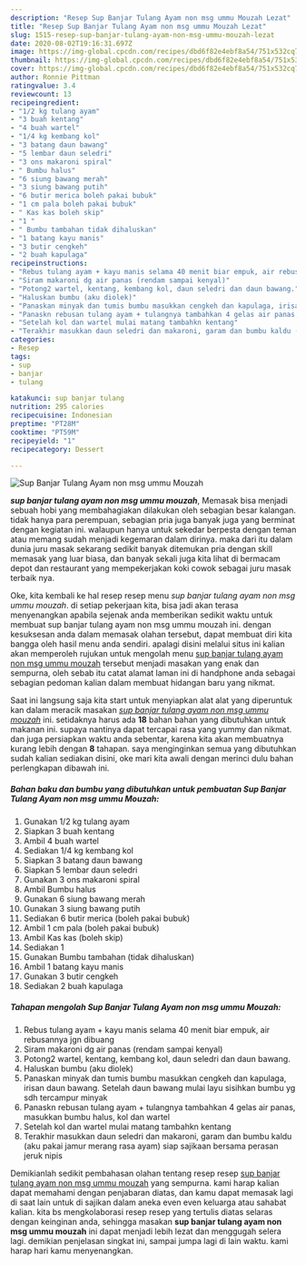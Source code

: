 ```yaml
---
description: "Resep Sup Banjar Tulang Ayam non msg ummu Mouzah Lezat"
title: "Resep Sup Banjar Tulang Ayam non msg ummu Mouzah Lezat"
slug: 1515-resep-sup-banjar-tulang-ayam-non-msg-ummu-mouzah-lezat
date: 2020-08-02T19:16:31.697Z
image: https://img-global.cpcdn.com/recipes/dbd6f82e4ebf8a54/751x532cq70/sup-banjar-tulang-ayam-non-msg-ummu-mouzah-foto-resep-utama.jpg
thumbnail: https://img-global.cpcdn.com/recipes/dbd6f82e4ebf8a54/751x532cq70/sup-banjar-tulang-ayam-non-msg-ummu-mouzah-foto-resep-utama.jpg
cover: https://img-global.cpcdn.com/recipes/dbd6f82e4ebf8a54/751x532cq70/sup-banjar-tulang-ayam-non-msg-ummu-mouzah-foto-resep-utama.jpg
author: Ronnie Pittman
ratingvalue: 3.4
reviewcount: 13
recipeingredient:
- "1/2 kg tulang ayam"
- "3 buah kentang"
- "4 buah wartel"
- "1/4 kg kembang kol"
- "3 batang daun bawang"
- "5 lembar daun seledri"
- "3 ons makaroni spiral"
- " Bumbu halus"
- "6 siung bawang merah"
- "3 siung bawang putih"
- "6 butir merica boleh pakai bubuk"
- "1 cm pala boleh pakai bubuk"
- " Kas kas boleh skip"
- "1 "
- " Bumbu tambahan tidak dihaluskan"
- "1 batang kayu manis"
- "3 butir cengkeh"
- "2 buah kapulaga"
recipeinstructions:
- "Rebus tulang ayam + kayu manis selama 40 menit biar empuk, air rebusannya jgn dibuang"
- "Siram makaroni dg air panas (rendam sampai kenyal)"
- "Potong2 wartel, kentang, kembang kol, daun seledri dan daun bawang."
- "Haluskan bumbu (aku diolek)"
- "Panaskan minyak dan tumis bumbu masukkan cengkeh dan kapulaga, irisan daun bawang. Setelah daun bawang mulai layu sisihkan bumbu yg sdh tercampur minyak"
- "Panaskn rebusan tulang ayam + tulangnya tambahkan 4 gelas air panas, masukkan bumbu halus, kol dan wartel"
- "Setelah kol dan wartel mulai matang tambahkn kentang"
- "Terakhir masukkan daun seledri dan makaroni, garam dan bumbu kaldu (aku pakai jamur merang rasa ayam) siap sajikaan bersama perasan jeruk nipis"
categories:
- Resep
tags:
- sup
- banjar
- tulang

katakunci: sup banjar tulang 
nutrition: 295 calories
recipecuisine: Indonesian
preptime: "PT28M"
cooktime: "PT59M"
recipeyield: "1"
recipecategory: Dessert

---
```



![Sup Banjar Tulang Ayam non msg ummu Mouzah](https://img-global.cpcdn.com/recipes/dbd6f82e4ebf8a54/751x532cq70/sup-banjar-tulang-ayam-non-msg-ummu-mouzah-foto-resep-utama.jpg)

<b><i>sup banjar tulang ayam non msg ummu mouzah</i></b>, Memasak bisa menjadi sebuah hobi yang membahagiakan dilakukan oleh sebagian besar kalangan. tidak hanya para perempuan, sebagian pria juga banyak juga yang berminat dengan kegiatan ini. walaupun hanya untuk sekedar berpesta dengan teman atau memang sudah menjadi kegemaran dalam dirinya. maka dari itu dalam dunia juru masak sekarang sedikit banyak ditemukan pria dengan skill memasak yang luar biasa, dan banyak sekali juga kita lihat di bermacam depot dan restaurant yang mempekerjakan koki cowok sebagai juru masak terbaik nya.

Oke, kita kembali ke hal resep resep menu <i>sup banjar tulang ayam non msg ummu mouzah</i>. di setiap pekerjaan kita, bisa jadi akan terasa menyenangkan apabila sejenak anda memberikan sedikit waktu untuk membuat sup banjar tulang ayam non msg ummu mouzah ini. dengan kesuksesan anda dalam memasak olahan tersebut, dapat membuat diri kita bangga oleh hasil menu anda sendiri. apalagi disini melalui situs ini kalian akan memperoleh rujukan untuk mengolah menu <u>sup banjar tulang ayam non msg ummu mouzah</u> tersebut menjadi masakan yang enak dan sempurna, oleh sebab itu catat alamat laman ini di handphone anda sebagai sebagian pedoman kalian dalam membuat hidangan baru yang nikmat.




Saat ini langsung saja kita start untuk menyiapkan alat alat yang diperuntuk kan dalam meracik masakan <u><i>sup banjar tulang ayam non msg ummu mouzah</i></u> ini. setidaknya harus ada <b>18</b> bahan bahan yang dibutuhkan untuk makanan ini. supaya nantinya dapat tercapai rasa yang yummy dan nikmat. dan juga persiapkan waktu anda sebentar, karena kita akan membuatnya kurang lebih dengan <b>8</b> tahapan. saya menginginkan semua yang dibutuhkan sudah kalian sediakan disini, oke mari kita awali dengan merinci dulu bahan perlengkapan dibawah ini.

<!--inarticleads1-->

##### Bahan baku dan bumbu yang dibutuhkan untuk pembuatan Sup Banjar Tulang Ayam non msg ummu Mouzah:

1. Gunakan 1/2 kg tulang ayam
1. Siapkan 3 buah kentang
1. Ambil 4 buah wartel
1. Sediakan 1/4 kg kembang kol
1. Siapkan 3 batang daun bawang
1. Siapkan 5 lembar daun seledri
1. Gunakan 3 ons makaroni spiral
1. Ambil  Bumbu halus
1. Gunakan 6 siung bawang merah
1. Gunakan 3 siung bawang putih
1. Sediakan 6 butir merica (boleh pakai bubuk)
1. Ambil 1 cm pala (boleh pakai bubuk)
1. Ambil  Kas kas (boleh skip)
1. Sediakan 1 
1. Gunakan  Bumbu tambahan (tidak dihaluskan)
1. Ambil 1 batang kayu manis
1. Gunakan 3 butir cengkeh
1. Sediakan 2 buah kapulaga




<!--inarticleads2-->

##### Tahapan mengolah Sup Banjar Tulang Ayam non msg ummu Mouzah:

1. Rebus tulang ayam + kayu manis selama 40 menit biar empuk, air rebusannya jgn dibuang
1. Siram makaroni dg air panas (rendam sampai kenyal)
1. Potong2 wartel, kentang, kembang kol, daun seledri dan daun bawang.
1. Haluskan bumbu (aku diolek)
1. Panaskan minyak dan tumis bumbu masukkan cengkeh dan kapulaga, irisan daun bawang. Setelah daun bawang mulai layu sisihkan bumbu yg sdh tercampur minyak
1. Panaskn rebusan tulang ayam + tulangnya tambahkan 4 gelas air panas, masukkan bumbu halus, kol dan wartel
1. Setelah kol dan wartel mulai matang tambahkn kentang
1. Terakhir masukkan daun seledri dan makaroni, garam dan bumbu kaldu (aku pakai jamur merang rasa ayam) siap sajikaan bersama perasan jeruk nipis




Demikianlah sedikit pembahasan olahan tentang resep resep <u>sup banjar tulang ayam non msg ummu mouzah</u> yang sempurna. kami harap kalian dapat memahami dengan penjabaran diatas, dan kamu dapat memasak lagi di saat lain untuk di sajikan dalam aneka even even keluarga atau sahabat kalian. kita bs mengkolaborasi resep resep yang tertulis diatas selaras dengan keinginan anda, sehingga masakan <b>sup banjar tulang ayam non msg ummu mouzah</b> ini dapat menjadi lebih lezat dan menggugah selera lagi. demikian penjelasan singkat ini, sampai jumpa lagi di lain waktu. kami harap hari kamu menyenangkan.
